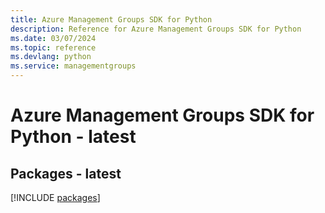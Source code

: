 ```yaml
---
title: Azure Management Groups SDK for Python
description: Reference for Azure Management Groups SDK for Python
ms.date: 03/07/2024
ms.topic: reference
ms.devlang: python
ms.service: managementgroups
---
```

# Azure Management Groups SDK for Python - latest
## Packages - latest
[!INCLUDE [packages](management-groups-index.md)]